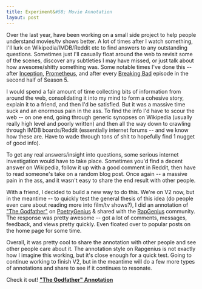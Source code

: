 ```yaml
---
title: Experiment&#58; Movie Annotation
layout: post
---
```


Over the last year, have been working on a small side project to help people understand movies/tv shows better. A lot of times after I watch something, I'll lurk on Wikipedia/IMDB/Reddit etc to find answers to any outstanding questions. Sometimes just I'll casually float around the web to revisit some of the scenes, discover any subtleties I may have missed, or just talk about how awesome/shitty something was. Some notable times I've done this -- after [Inception](http://www.imdb.com/title/tt1375666/faq), [Prometheus](http://www.prometheus2-movie.com/community/forums/42), and after every [Breaking Bad](http://www.reddit.com/r/breakingbad) episode in the second half of Season 5. 

I would spend a fair amount of time collecting bits of information from around the web, consolidating it into my mind to form a cohesive story, explain it to a friend, and then I'd be satisfied. But it was a massive time suck and an enormous pain in the ass. To find the info I'd have to scour the web -- on one end, going through generic synopses on Wikipedia (usually really high level and poorly written) and then all the way down to crawling through IMDB boards/Reddit (essentially internet forums -- and we know how these are. Have to wade through tons of shit to hopefully find 1 nugget of good info). 

To get any real answers/insight into questions, some serious internet investigation would have to take place. Sometimes you'd find a decent answer on Wikipedia, follow it up with a good comment in Reddit, then have to read someone's take on a random blog post. Once again -- a massive pain in the ass, and it wasn't easy to share the end result with other people.

With a friend, I decided to build a new way to do this. We're on V2 now, but in the meantime -- to quickly test the general thesis of this idea (do people even care about reading more into film/tv shows?), I did an annotation of ["The Godfather"](http://bit.ly/1dwjTCc) on [PoetryGenius](http://poetry.rapgenius.com/) & shared with the [RapGenius](http://poetry.rapgenius.com/tv-movie-genius) community. The response was pretty awesome -- got a lot of comments, messages, feedback, and views pretty quickly. Even floated over to popular posts on the home page for some time.

Overall, it was pretty cool to share the annotation with other people and see other people care about it. The annotation style on Rapgenius is not exactly how I imagine this working, but it's close enough for a quick test. Going to continue working to finish V2, but in the meantime will do a few more types of annotations and share to see if it continues to resonate. 

Check it out! [**"The Godfather" Annotation**](http://bit.ly/1dwjTCc)